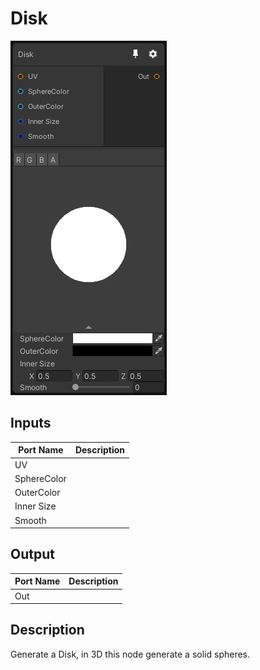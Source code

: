 # Disk
![Mixture.Circles](../../images/Mixture.Circles.png)
## Inputs
Port Name | Description
--- | ---
UV | 
SphereColor | 
OuterColor | 
Inner Size | 
Smooth | 

## Output
Port Name | Description
--- | ---
Out | 

## Description
Generate a Disk, in 3D this node generate a solid spheres.

